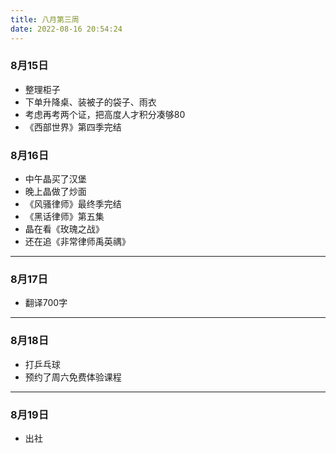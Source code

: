 ```yaml
---
title: 八月第三周
date: 2022-08-16 20:54:24
---
```

### 8月15日
- 整理柜子
- 下单升降桌、装被子的袋子、雨衣
- 考虑再考两个证，把高度人才积分凑够80
- 《西部世界》第四季完结

### 8月16日
- 中午晶买了汉堡
- 晚上晶做了炒面
- 《风骚律师》最终季完结
- 《黑话律师》第五集
- 晶在看《玫瑰之战》
- 还在追《非常律师禹英禑》

---

### 8月17日
- 翻译700字

---

### 8月18日
- 打乒乓球
- 预约了周六免费体验课程

---

### 8月19日
- 出社